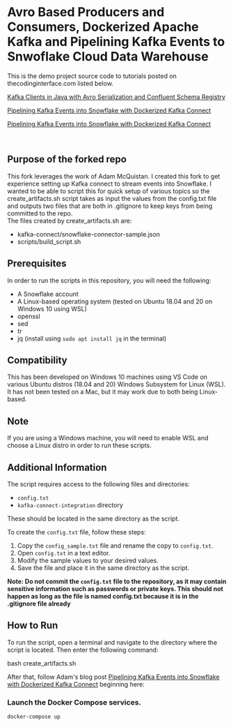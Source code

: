 # Avro Based Producers and Consumers, Dockerized Apache Kafka and Pipelining Kafka Events to Snwoflake Cloud Data Warehouse

This is the demo project source code to tutorials posted on thecodinginterface.com listed below.

[Kafka Clients in Java with Avro Serialization and Confluent Schema Registry](https://thecodinginterface.com/blog/gradle-java-avro-kafka-clients/)

[Pipelining Kafka Events into Snowflake with Dockerized Kafka Connect](https://thecodinginterface.com/blog/snowflake-kafka-connect-data-pipeline/)

[Pipelining Kafka Events into Snowflake with Dockerized Kafka Connect](https://thecodinginterface.com/blog/snowflake-kafka-connect-data-pipeline/)

<br>

## Purpose of the forked repo
This fork leverages the work of Adam McQuistan. I created this fork to get experience setting up Kafka connect to stream events into Snowflake. I wanted to be able to script this for quick setup of various topics so the create_artifacts.sh script takes as input the values from the config.txt file and outputs two files that are both in .gitignore to keep keys from being committed to the repo. 
<br>
The files created by create_artifacts.sh are:
- kafka-connect/snowflake-connector-sample.json
- scripts/build_script.sh

## Prerequisites

In order to run the scripts in this repository, you will need the following:

- A Snowflake account
- A Linux-based operating system (tested on Ubuntu 18.04 and 20 on Windows 10 using WSL)
- openssl
- sed
- tr
- jq (install using `sudo apt install jq`
 in the terminal)

## Compatibility

This has been developed on Windows 10 machines using VS Code on various Ubuntu distros (18.04 and 20) Windows Subsystem for Linux (WSL). It has not been tested on a Mac, but it may work due to both being Linux-based.

## Note

If you are using a Windows machine, you will need to enable WSL and choose a Linux distro in order to run these scripts.

## Additional Information

The script requires access to the following files and directories:

- `config.txt`
- `kafka-connect-integration` directory

These should be located in the same directory as the script.

To create the `config.txt` file, follow these steps:

1. Copy the `config_sample.txt` file and rename the copy to `config.txt`.
2. Open `config.txt` in a text editor.
3. Modify the sample values to your desired values.
4. Save the file and place it in the same directory as the script.

**Note: Do not commit the `config.txt` file to the repository, as it may contain sensitive information such as passwords or private keys. This should not happen as long as the file is named config.txt because it is in the .gitignore file already**

## How to Run

To run the script, open a terminal and navigate to the directory where the script is located. Then enter the following command:

bash create_artifacts.sh

After that, follow Adam's blog post [Pipelining Kafka Events into Snowflake with Dockerized Kafka Connect](https://thecodinginterface.com/blog/snowflake-kafka-connect-data-pipeline/) beginning here: 

### Launch the Docker Compose services.

`docker-compose up`
